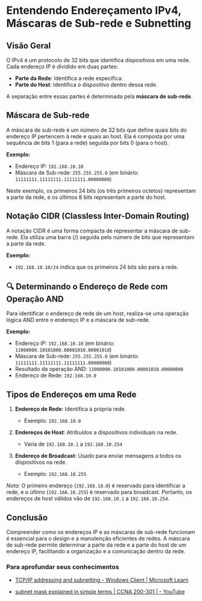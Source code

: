 # Entendendo Endereçamento IPv4, Máscaras de Sub-rede e Subnetting

## Visão Geral

O IPv4 é um protocolo de 32 bits que identifica dispositivos em uma rede. Cada endereço IP é dividido em duas partes:

* **Parte da Rede**: Identifica a rede específica.
* **Parte do Host**: Identifica o dispositivo dentro dessa rede.

A separação entre essas partes é determinada pela **máscara de sub-rede**.

## Máscara de Sub-rede

A máscara de sub-rede é um número de 32 bits que define quais bits do endereço IP pertencem à rede e quais ao host. Ela é composta por uma sequência de bits 1 (para a rede) seguida por bits 0 (para o host).

**Exemplo:**

* Endereço IP: `192.168.10.10`
* Máscara de Sub-rede: `255.255.255.0` (em binário: `11111111.11111111.11111111.00000000`)

Neste exemplo, os primeiros 24 bits (os três primeiros octetos) representam a parte da rede, e os últimos 8 bits representam a parte do host.

## Notação CIDR (Classless Inter-Domain Routing)

A notação CIDR é uma forma compacta de representar a máscara de sub-rede. Ela utiliza uma barra (/) seguida pelo número de bits que representam a parte da rede.

**Exemplo:**

* `192.168.10.10/24` indica que os primeiros 24 bits são para a rede.

## 🔍 Determinando o Endereço de Rede com Operação AND

Para identificar o endereço de rede de um host, realiza-se uma operação lógica AND entre o endereço IP e a máscara de sub-rede.

**Exemplo:**

* Endereço IP: `192.168.10.10` (em binário: `11000000.10101000.00001010.00001010`)
* Máscara de Sub-rede: `255.255.255.0` (em binário: `11111111.11111111.11111111.00000000`)
* Resultado da operação AND: `11000000.10101000.00001010.00000000`
* Endereço de Rede: `192.168.10.0`

## Tipos de Endereços em uma Rede

1. **Endereço de Rede**: Identifica a própria rede.

   * Exemplo: `192.168.10.0`
2. **Endereços de Host**: Atribuídos a dispositivos individuais na rede.

   * Varia de `192.168.10.1` a `192.168.10.254`
3. **Endereço de Broadcast**: Usado para enviar mensagens a todos os dispositivos na rede.

   * Exemplo: `192.168.10.255`

*Nota:* O primeiro endereço (`192.168.10.0`) é reservado para identificar a rede, e o último (`192.168.10.255`) é reservado para broadcast. Portanto, os endereços de host válidos vão de `192.168.10.1` a `192.168.10.254`.

## Conclusão

Compreender como os endereços IP e as máscaras de sub-rede funcionam é essencial para o design e a manutenção eficientes de redes. A máscara de sub-rede permite determinar a parte da rede e a parte do host de um endereço IP, facilitando a organização e a comunicação dentro da rede.

### Para aprofundar seus conhecimentos

- [TCP/IP addressing and subnetting - Windows Client | Microsoft Learn](https://learn.microsoft.com/en-us/troubleshoot/windows-client/networking/tcpip-addressing-and-subnetting)

- [subnet mask explained in simple terms | CCNA 200-301 | - YouTube](https://m.youtube.com/watch?t=3s&v=eHV1aOnu7oM)